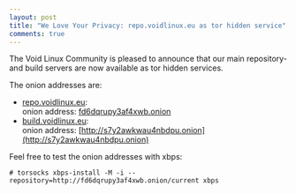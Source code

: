```yaml
---
layout: post
title: "We Love Your Privacy: repo.voidlinux.eu as tor hidden service"
comments: true
---
```


The Void Linux Community is pleased to announce that our main repository- and build servers are now available as tor hidden services.

The onion addresses are:

* [repo.voidlinux.eu](https://repo.voidlinux.eu):  
  onion address: [fd6dqrupy3af4xwb.onion](http://fd6dqrupy3af4xwb.onion)
* [build.voidlinux.eu](https://build.voidlinux.eu):  
  onion address: [http://s7y2awkwau4nbdpu.onion](http://s7y2awkwau4nbdpu.onion)

Feel free to test the onion addresses with xbps:

```
# torsocks xbps-install -M -i --repository=http://fd6dqrupy3af4xwb.onion/current xbps
```

